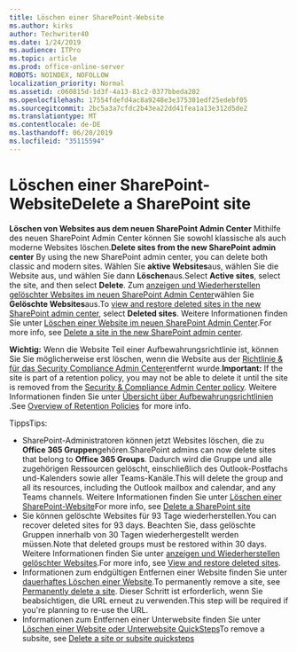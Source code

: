 ```yaml
---
title: Löschen einer SharePoint-Website
ms.author: kirks
author: Techwriter40
ms.date: 1/24/2019
ms.audience: ITPro
ms.topic: article
ms.prod: office-online-server
ROBOTS: NOINDEX, NOFOLLOW
localization_priority: Normal
ms.assetid: c060815d-1d3f-4a13-81c2-0377bbeda202
ms.openlocfilehash: 17554fdefd4ac8a9248e3e375301edf25edebf05
ms.sourcegitcommit: 2bc5a3a7cfdc2b43ea22dd41fea1a13e312d5de2
ms.translationtype: MT
ms.contentlocale: de-DE
ms.lasthandoff: 06/20/2019
ms.locfileid: "35115594"
---
```

# <a name="delete-a-sharepoint-site"></a><span data-ttu-id="f0e96-102">Löschen einer SharePoint-Website</span><span class="sxs-lookup"><span data-stu-id="f0e96-102">Delete a SharePoint site</span></span>
<span data-ttu-id="f0e96-103">**Löschen von Websites aus dem neuen SharePoint Admin Center** Mithilfe des neuen SharePoint Admin Center können Sie sowohl klassische als auch moderne Websites löschen.</span><span class="sxs-lookup"><span data-stu-id="f0e96-103">**Delete sites from the new SharePoint admin center** By using the new SharePoint admin center, you can delete both classic and modern sites.</span></span> <span data-ttu-id="f0e96-104">Wählen Sie **aktive Websites**aus, wählen Sie die Website aus, und wählen Sie dann **Löschen**aus.</span><span class="sxs-lookup"><span data-stu-id="f0e96-104">Select **Active sites**, select the site, and then select **Delete**.</span></span> <span data-ttu-id="f0e96-105">Zum [anzeigen und Wiederherstellen gelöschter Websites im neuen SharePoint Admin Center](https://docs.microsoft.com/sharepoint/view-and-restore-deleted-sites-in-new-admin-center)wählen Sie **Gelöschte Websites**aus.</span><span class="sxs-lookup"><span data-stu-id="f0e96-105">To [view and restore deleted sites in the new SharePoint admin center](https://docs.microsoft.com/sharepoint/view-and-restore-deleted-sites-in-new-admin-center), select **Deleted sites**.</span></span> <span data-ttu-id="f0e96-106">Weitere Informationen finden Sie unter [Löschen einer Website im neuen SharePoint Admin Center](https://docs.microsoft.com/sharepoint/delete-site-collection#delete-a-site-in-the-new-sharepoint-admin-center).</span><span class="sxs-lookup"><span data-stu-id="f0e96-106">For more info, see [Delete a site in the new SharePoint admin center](https://docs.microsoft.com/sharepoint/delete-site-collection#delete-a-site-in-the-new-sharepoint-admin-center).</span></span>

<span data-ttu-id="f0e96-107">**Wichtig:** Wenn die Website Teil einer Aufbewahrungsrichtlinie ist, können Sie Sie möglicherweise erst löschen, wenn die Website aus der [Richtlinie &amp; für das Security Compliance Admin Center](https://protection.office.com/?rfr=AdminCenter#/homepage)entfernt wurde.</span><span class="sxs-lookup"><span data-stu-id="f0e96-107">**Important:** If the site is part of a retention policy, you may not be able to delete it until the site is removed from the [Security &amp; Compliance Admin Center policy](https://protection.office.com/?rfr=AdminCenter#/homepage).</span></span> <span data-ttu-id="f0e96-108">Weitere Informationen finden Sie unter [Übersicht über Aufbewahrungsrichtlinien](https://docs.microsoft.com/office365/securitycompliance/retention-policies#content-in-onedrive-accounts-and-sharepoint-sites) .</span><span class="sxs-lookup"><span data-stu-id="f0e96-108">See [Overview of Retention Policies](https://docs.microsoft.com/office365/securitycompliance/retention-policies#content-in-onedrive-accounts-and-sharepoint-sites) for more info.</span></span> 

<span data-ttu-id="f0e96-109">Tipps</span><span class="sxs-lookup"><span data-stu-id="f0e96-109">Tips:</span></span>
- <span data-ttu-id="f0e96-110">SharePoint-Administratoren können jetzt Websites löschen, die zu **Office 365 Gruppen**gehören.</span><span class="sxs-lookup"><span data-stu-id="f0e96-110">SharePoint admins can now delete sites that belong to **Office 365 Groups**.</span></span> <span data-ttu-id="f0e96-111">Dadurch wird die Gruppe und alle zugehörigen Ressourcen gelöscht, einschließlich des Outlook-Postfachs und-Kalenders sowie aller Teams-Kanäle.</span><span class="sxs-lookup"><span data-stu-id="f0e96-111">This will delete the group and all its resources, including the Outlook mailbox and calendar, and any Teams channels.</span></span> <span data-ttu-id="f0e96-112">Weitere Informationen finden Sie unter [Löschen einer SharePoint-Website](https://docs.microsoft.com/sharepoint/manage-sites-in-new-admin-center#delete-a-site)</span><span class="sxs-lookup"><span data-stu-id="f0e96-112">For more info, see [Delete a SharePoint site](https://docs.microsoft.com/sharepoint/manage-sites-in-new-admin-center#delete-a-site)</span></span>
- <span data-ttu-id="f0e96-113">Sie können gelöschte Websites für 93 Tage wiederherstellen.</span><span class="sxs-lookup"><span data-stu-id="f0e96-113">You can recover deleted sites for 93 days.</span></span> <span data-ttu-id="f0e96-114">Beachten Sie, dass gelöschte Gruppen innerhalb von 30 Tagen wiederhergestellt werden müssen.</span><span class="sxs-lookup"><span data-stu-id="f0e96-114">Note that deleted groups must be restored within 30 days.</span></span> <span data-ttu-id="f0e96-115">Weitere Informationen finden Sie unter [anzeigen und Wiederherstellen gelöschter Websites](https://docs.microsoft.com/sharepoint/view-and-restore-deleted-sites-in-new-admin-center).</span><span class="sxs-lookup"><span data-stu-id="f0e96-115">For more info, see [View and restore deleted sites](https://docs.microsoft.com/sharepoint/view-and-restore-deleted-sites-in-new-admin-center).</span></span>
- <span data-ttu-id="f0e96-116">Informationen zum endgültigen Entfernen einer Website finden Sie unter [dauerhaftes Löschen einer Website](https://docs.microsoft.com/sharepoint/delete-site-collection#permanently-delete-a-site).</span><span class="sxs-lookup"><span data-stu-id="f0e96-116">To permanently remove a site, see [Permanently delete a site](https://docs.microsoft.com/sharepoint/delete-site-collection#permanently-delete-a-site).</span></span> <span data-ttu-id="f0e96-117">Dieser Schritt ist erforderlich, wenn Sie beabsichtigen, die URL erneut zu verwenden.</span><span class="sxs-lookup"><span data-stu-id="f0e96-117">This step will be required if you're planning to re-use the URL.</span></span> 
- <span data-ttu-id="f0e96-118">Informationen zum Entfernen einer Unterwebsite finden Sie unter [Löschen einer Website oder Unterwebsite QuickSteps](https://support.office.com/article/Delete-a-SharePoint-site-or-subsite-bc37b743-0cef-475e-9a8c-8fc4d40179fb#__bkmkshortcut)</span><span class="sxs-lookup"><span data-stu-id="f0e96-118">To remove a subsite, see [Delete a site or subsite quicksteps](https://support.office.com/article/Delete-a-SharePoint-site-or-subsite-bc37b743-0cef-475e-9a8c-8fc4d40179fb#__bkmkshortcut)</span></span>
